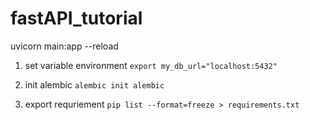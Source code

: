 # fastAPI_tutorial

uvicorn main:app --reload

1. set variable environment
`export my_db_url="localhost:5432"`

2. init alembic
`alembic init alembic`

3. export requriement 
`pip list --format=freeze > requirements.txt`